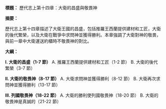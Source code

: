 **標題：** 歷代志上第十四章：大衛的昌盛與敬畏神

**摘要：**

歷代志上第十四章描述了大衛王國的昌盛，包括推羅王西蘭提供建材和工匠，大衛的後代繁榮，以及大衛在戰爭中求問神並獲得勝利。本章強調了大衛對神的敬畏，與前一章中大衛運送約櫃時不敬畏神的對比。

**大綱：**

**I. 大衛的昌盛（1-7 節）**
    A. 推羅王西蘭提供建材和工匠（1-2 節）
    B. 大衛的後代繁榮（3-7 節）

**II. 大衛的敬畏神（8-17 節）**
    A. 大衛求問神並獲得勝利（8-12 節）
    B. 大衛再次求問神並獲得勝利（13-17 節）

**III. 列國敬畏神（18-22 節）**
    A. 大衛的勝利使列國敬畏神（18-20 節）
    B. 大衛的敬畏神是真誠的（21-22 節）